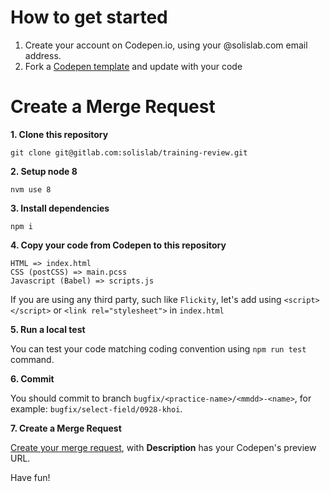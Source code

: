 # How to get started

1. Create your account on Codepen.io, using your @solislab.com email address.
2. Fork a [Codepen template](https://codepen.io/garyc40/pen/YzKLKdJ) and update with your code

# Create a Merge Request

**1. Clone this repository**

```
git clone git@gitlab.com:solislab/training-review.git
```

**2. Setup node 8**

```
nvm use 8
```

**3. Install dependencies**

```
npm i
```

**4. Copy your code from Codepen to this repository**

```
HTML => index.html
CSS (postCSS) => main.pcss
Javascript (Babel) => scripts.js
```

If you are using any third party, such like `Flickity`, let's add using `<script></script>` or `<link rel="stylesheet">` in `index.html`

**5. Run a local test**

You can test your code matching coding convention using `npm run test` command.

**6. Commit**

You should commit to branch `bugfix/<practice-name>/<mmdd>-<name>`, for example: `bugfix/select-field/0928-khoi`.

**7. Create a Merge Request**

[Create your merge request](https://gitlab.com/solislab/training-review/merge_requests), with **Description** has your Codepen's preview URL.

Have fun!